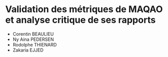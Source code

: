 # Validation des métriques de MAQAO et analyse critique de ses rapports

- Corentin BEAULIEU
- Ny Aina  PEDERSEN
- Rodolphe THIENARD
- Zakaria  EJJED
